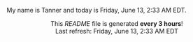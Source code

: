 My name is Tanner and today is Friday, June 13, 2:33 AM EDT.

<p align="center">This <i>README</i> file is generated <b>every 3 hours</b>!</br>Last refresh: Friday, June 13, 2:33 AM EDT<br /></p>
